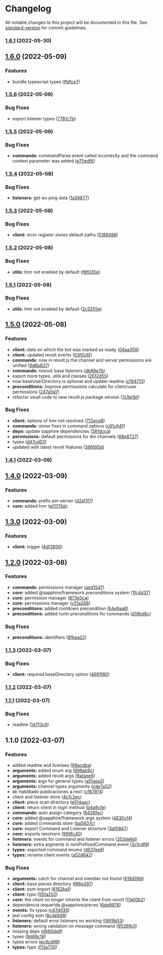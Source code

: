 # Changelog

All notable changes to this project will be documented in this file. See [standard-version](https://github.com/conventional-changelog/standard-version) for commit guidelines.

### [1.6.1](https://github.com/kaname-png/revoltx/compare/v1.6.0...v1.6.1) (2022-05-30)

## [1.6.0](https://github.com/kaname-png/revoltx/compare/v1.5.6...v1.6.0) (2022-05-09)


### Features

* bundle typescript types ([ffdfce7](https://github.com/kaname-png/revoltx/commit/ffdfce7556c197de9f997e8b3f95d149a46126b9))

### [1.5.6](https://github.com/kaname-png/revoltx/compare/v1.5.5...v1.5.6) (2022-05-09)


### Bug Fixes

* export listener types ([7781c7b](https://github.com/kaname-png/revoltx/commit/7781c7bfd040733fa0b0bfa6406d97d09692a13c))

### [1.5.5](https://github.com/kaname-png/revoltx/compare/v1.5.4...v1.5.5) (2022-05-09)


### Bug Fixes

* **commands:** commandParse event called incorrectly and the command context parameter was added ([e75edf6](https://github.com/kaname-png/revoltx/commit/e75edf6d8ccb1f4f5abbfbd5dfa6e465e6ff9bb2))

### [1.5.4](https://github.com/kaname-png/revoltx/compare/v1.5.3...v1.5.4) (2022-05-08)


### Bug Fixes

* **listeners:** get ws ping data ([1a59877](https://github.com/kaname-png/revoltx/commit/1a59877fba577d2d2a9aea2cf98c37fa74fa287f))

### [1.5.3](https://github.com/kaname-png/revoltx/compare/v1.5.2...v1.5.3) (2022-05-08)


### Bug Fixes

* **client:** error register stores default paths ([5188488](https://github.com/kaname-png/revoltx/commit/5188488b4db48f8e6d8bdc8478feb9a0dd4107ec))

### [1.5.2](https://github.com/kaname-png/revoltx/compare/v1.5.1...v1.5.2) (2022-05-08)


### Bug Fixes

* **utils:** hmr not enabled by default ([f6f035e](https://github.com/kaname-png/revoltx/commit/f6f035e5830aeefa1b95ab0d681619b9de2d0a7b))

### [1.5.1](https://github.com/kaname-png/revoltx/compare/v1.5.0...v1.5.1) (2022-05-08)


### Bug Fixes

* **utils:** hmr not enabled by default ([2c5255e](https://github.com/kaname-png/revoltx/commit/2c5255e9457d6062b46690215e8035ceb50558e2))

## [1.5.0](https://github.com/kaname-png/revoltx/compare/v1.4.1...v1.5.0) (2022-05-08)


### Features

* **client:** date on which the bot was marked as ready ([04aa359](https://github.com/kaname-png/revoltx/commit/04aa35999e3981c9719c2644d31439fec6e393f8))
* **client:** updated revolt events ([53f0c6f](https://github.com/kaname-png/revoltx/commit/53f0c6fd24a4efc5501a9fd5eb0985e9d985dca8))
* **commands:** now in revolt.js the channel and server permissions are unified ([9d6b837](https://github.com/kaname-png/revoltx/commit/9d6b837c013d7d5f9964e55136527057214b4f30))
* **commands:** rework base listeners ([db88e7b](https://github.com/kaname-png/revoltx/commit/db88e7b5bc75d24e5291d27fcd113b71f505664d))
* export more types, utils and classes ([2612d55](https://github.com/kaname-png/revoltx/commit/2612d55a3d655155268dcff949e409ee3c59b3e6))
* now baseUserDirectory is optional and update readme ([cf84713](https://github.com/kaname-png/revoltx/commit/cf847130f8112867e88e110a7f974e2efbf5fdbd))
* **preconditions:** improve permissions calculate for client/user permissions ([247a5d7](https://github.com/kaname-png/revoltx/commit/247a5d78e1fc06dd37350c4ad43c265b88b842d6))
* refactor small code to new revolt.js package version ([7c9e1bf](https://github.com/kaname-png/revoltx/commit/7c9e1bf86694528f6c91c806e37c992da8086a96))


### Bug Fixes

* **client:** options of hmr not resolved ([712ece8](https://github.com/kaname-png/revoltx/commit/712ece816dd9b4c9854b3291b584ca7ce10b2a87))
* **commands:** minor fixes in command options ([c81c641](https://github.com/kaname-png/revoltx/commit/c81c641b42e3ae4f9715a829a000b58cbda3dd1d))
* **deps:** update sapphire dependencies ([381dcca](https://github.com/kaname-png/revoltx/commit/381dcca8386df72904b7f010ab7e9771734442fc))
* **permissions:** default permissions for dm channels ([68e8727](https://github.com/kaname-png/revoltx/commit/68e872742e484915e7842a89e55fcb9740ebb8dc))
* types ([d47cd03](https://github.com/kaname-png/revoltx/commit/d47cd03931b34cad21415d0d769448e7205c4e27))
* updated with latest revolt features ([38f695d](https://github.com/kaname-png/revoltx/commit/38f695d51221e1349392f6e508fba4784f7945a3))

### [1.4.1](https://github.com/kaname-png/revoltx/compare/v1.4.0...v1.4.1) (2022-03-09)

## [1.4.0](https://github.com/kaname-png/revoltx/compare/v1.3.0...v1.4.0) (2022-03-09)


### Features

* **commands:** prefix per-server ([d2af1f7](https://github.com/kaname-png/revoltx/commit/d2af1f726e48911750080542915d05f539bf6326))
* **core:** added hmr ([e0117bb](https://github.com/kaname-png/revoltx/commit/e0117bb2f3c796ea25c4ac1661daa2d12c563a7d))

## [1.3.0](https://github.com/kaname-png/revoltx/compare/v1.2.0...v1.3.0) (2022-03-09)

### Features

-   **client:** logger ([4df3800](https://github.com/kaname-png/revoltx/commit/4df3800b88ee2c7de5802a891452cd12fc6278e4))

## [1.2.0](https://github.com/kaname-png/revoltx/compare/v1.1.3...v1.2.0) (2022-03-08)

### Features

-   **commands:** permissions manager ([aed15d7](https://github.com/kaname-png/revoltx/commit/aed15d769ed75193162953d111c3c40f5142a117))
-   **core:** added @sapphire/framework preconditions system ([1fc4d37](https://github.com/kaname-png/revoltx/commit/1fc4d370d6c8024449228033133ab73feb1ded7c))
-   **core:** permission manager ([873e3ca](https://github.com/kaname-png/revoltx/commit/873e3ca9e7c114af8e1514c6ecaf7446366ff6e4))
-   **core:** permissions manager ([c51a268](https://github.com/kaname-png/revoltx/commit/c51a2686790eebdc0868f34983c545545f1a0afd))
-   **preconditions:** added cooldown precondition ([64e9aa6](https://github.com/kaname-png/revoltx/commit/64e9aa65f3e1c2bee1f115937958d6532577ac17))
-   **preconditions:** added runIn preconditions for commands ([d19bd6c](https://github.com/kaname-png/revoltx/commit/d19bd6c548c6d79a990705515e8d7ddb4bfb468a))

### Bug Fixes

-   **preconditions:** identifiers ([8fbea22](https://github.com/kaname-png/revoltx/commit/8fbea22cd853f801cb8de5a3c6defc6f15b021c8))

### [1.1.3](https://github.com/kaname-png/revoltx/compare/v1.1.2...v1.1.3) (2022-03-07)

### Bug Fixes

-   **client:** required baseDirectory option ([4991f80](https://github.com/kaname-png/revoltx/commit/4991f80d9d53ee1ce0ab82273f1dea6f38c46c4a))

### [1.1.2](https://github.com/kaname-png/revoltx/compare/v1.1.1...v1.1.2) (2022-03-07)

### [1.1.1](https://github.com/kaname-png/revoltx/compare/v1.1.0...v1.1.1) (2022-03-07)

### Bug Fixes

-   readme ([147f3c9](https://github.com/kaname-png/revoltx/commit/147f3c9f636472f3998a58e5019f9a8a9f636c9e))

## 1.1.0 (2022-03-07)

### Features

-   added readme and licenses ([69acdba](https://github.com/kaname-png/revoltx/commit/69acdba242a05fc53c7abaa19aa54667ef6d8d4b))
-   **arguments:** added enum arg ([998ab9c](https://github.com/kaname-png/revoltx/commit/998ab9c3877b39167059b193aef15f283e6a2dbe))
-   **arguments:** added revolt args ([9afaee6](https://github.com/kaname-png/revoltx/commit/9afaee6e0e93901290dab204fdd2485b113f6747))
-   **arguments:** args for general types ([a51aea2](https://github.com/kaname-png/revoltx/commit/a51aea2c48ab4eba5eed2b31bb244a2ce75ffd3c))
-   **arguments:** channel types arguments ([cde7a52](https://github.com/kaname-png/revoltx/commit/cde7a52ab18d1d9cbd920816f6e61e4654b0f005))
-   **ci:** habilitado publicaciones a next ([cf87974](https://github.com/kaname-png/revoltx/commit/cf879744cd3c89b02c1550ebe8ff9ad752ec62c4))
-   client and listener store ([4c1c2ec](https://github.com/kaname-png/revoltx/commit/4c1c2ec63db0629565b073d0f9bff761d341063b))
-   **client:** piece scan directory ([e514aac](https://github.com/kaname-png/revoltx/commit/e514aac14afa89bba0d5e2535a39a0978906088b))
-   **client:** return client in login method ([b4a9cfe](https://github.com/kaname-png/revoltx/commit/b4a9cfe680188df72ec2b59c9e6a860633a9df94))
-   **commands:** auto assign category ([8426fec](https://github.com/kaname-png/revoltx/commit/8426fec82525cf75bc82ffc455f119e3959af5fe))
-   **core:** added @sapphire/framework args system ([4830cf4](https://github.com/kaname-png/revoltx/commit/4830cf4a780d89923259c163cf9ac31119ab6904))
-   **core:** added commands store ([ba5837c](https://github.com/kaname-png/revoltx/commit/ba5837c3ac6e2a386a50aa811b485259c4c12374))
-   **core:** export Command and Listener structure ([3af5847](https://github.com/kaname-png/revoltx/commit/3af58477b6033a5283f6c29dbe420abfcc0fdd26))
-   **core:** exports resolvers ([999fc40](https://github.com/kaname-png/revoltx/commit/999fc40e390a483cba8a07edac9fe7dae1033dd2))
-   **listeners:** events for command and listener errors ([353de6d](https://github.com/kaname-png/revoltx/commit/353de6df3e2b7e78bb7635b802872d7b76def506))
-   **listeners:** extra argments in nonPrefixedCommand event ([3c1cdf9](https://github.com/kaname-png/revoltx/commit/3c1cdf9a5b06400664fa660a789b50097b90a3c2))
-   **types:** exported command enums ([d637ee6](https://github.com/kaname-png/revoltx/commit/d637ee6bf976289683eaeb00856f4413a7120b54))
-   **types:** rename client events ([a52d642](https://github.com/kaname-png/revoltx/commit/a52d642432d2c40c9d39db3ed7ef66e80b3bd643))

### Bug Fixes

-   **arguments:** catch for channel and member not found ([618d39d](https://github.com/kaname-png/revoltx/commit/618d39d0bf4e3bb5230915c0da44f8cb0a6b883e))
-   **client:** base pieces directory ([f66e297](https://github.com/kaname-png/revoltx/commit/f66e297c45280aa283434b1f9905b87c154fe0ca))
-   **client:** esm import ([6162ba1](https://github.com/kaname-png/revoltx/commit/6162ba1af9807b5d948786c5f5ab0bce78647e1a))
-   **client:** typo ([55fa202](https://github.com/kaname-png/revoltx/commit/55fa2021bc682c9455ac69f3ab1688dd05ca9195))
-   **core:** the client no longer inherits the client from revolt ([11a00b2](https://github.com/kaname-png/revoltx/commit/11a00b214c4451ec2f75be1fff2f70a9a9a3fc26))
-   dependencia requerida @sapphire/pieces ([6de9976](https://github.com/kaname-png/revoltx/commit/6de99763186c4c83e03431954085b3a6ed2d3c86))
-   **events:** fix typos ([c67d036](https://github.com/kaname-png/revoltx/commit/c67d036a9f71af1f092705d1476fa36e898c7a21))
-   jest config esm ([8cde948](https://github.com/kaname-png/revoltx/commit/8cde9489e847ab7d21cddd2a0f3cdf4a65abecc4))
-   **listeners:** default error listeners no working ([06f9b53](https://github.com/kaname-png/revoltx/commit/06f9b5337b79ec148869c1890988dc2101729f14))
-   **listeners:** wrong validation on message command ([9526fb3](https://github.com/kaname-png/revoltx/commit/9526fb39e407a1b406fe8f79812cce3564397394))
-   missing deps ([d680de9](https://github.com/kaname-png/revoltx/commit/d680de9ec0c055b8631b4b979ddacc59af30b4c5))
-   types ([9d69c16](https://github.com/kaname-png/revoltx/commit/9d69c16435b642d78e5008e914579d60998b6d6d))
-   types errors ([ec9cd99](https://github.com/kaname-png/revoltx/commit/ec9cd99802c3f3b94e5bfb5b964ca6c6e1fcc17a))
-   **types:** typo ([f13a730](https://github.com/kaname-png/revoltx/commit/f13a7306a7f8f64de95baf2fa41da92560a5a01f))

